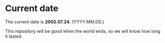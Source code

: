 # Current date

The current date is **2002.07.24.** (YYYY.MM.DD.)

This repository will be good when the world ends, so we will know how long it lasted.